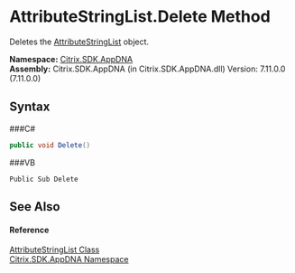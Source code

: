 # AttributeStringList.Delete Method 
 

Deletes the <a href="T_Citrix_SDK_AppDNA_AttributeStringList">AttributeStringList</a> object.

**Namespace:**&nbsp;<a href="N_Citrix_SDK_AppDNA">Citrix.SDK.AppDNA</a><br />**Assembly:**&nbsp;Citrix.SDK.AppDNA (in Citrix.SDK.AppDNA.dll) Version: 7.11.0.0 (7.11.0.0)

## Syntax

###C#
```csharp
public void Delete()
```

###VB
```vbnet
Public Sub Delete
```


## See Also


#### Reference
<a href="T_Citrix_SDK_AppDNA_AttributeStringList">AttributeStringList Class</a><br /><a href="N_Citrix_SDK_AppDNA">Citrix.SDK.AppDNA Namespace</a><br />